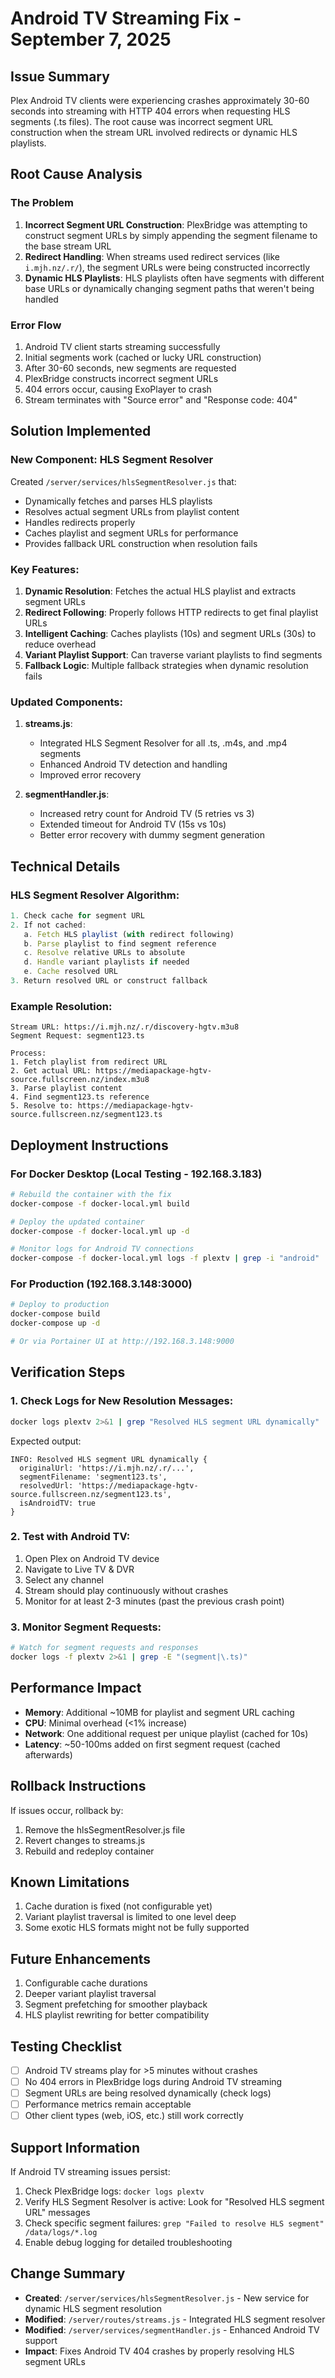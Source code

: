 # Android TV Streaming Fix - September 7, 2025

## Issue Summary
Plex Android TV clients were experiencing crashes approximately 30-60 seconds into streaming with HTTP 404 errors when requesting HLS segments (.ts files). The root cause was incorrect segment URL construction when the stream URL involved redirects or dynamic HLS playlists.

## Root Cause Analysis

### The Problem
1. **Incorrect Segment URL Construction**: PlexBridge was attempting to construct segment URLs by simply appending the segment filename to the base stream URL
2. **Redirect Handling**: When streams used redirect services (like `i.mjh.nz/.r/`), the segment URLs were being constructed incorrectly
3. **Dynamic HLS Playlists**: HLS playlists often have segments with different base URLs or dynamically changing segment paths that weren't being handled

### Error Flow
1. Android TV client starts streaming successfully
2. Initial segments work (cached or lucky URL construction)
3. After 30-60 seconds, new segments are requested
4. PlexBridge constructs incorrect segment URLs
5. 404 errors occur, causing ExoPlayer to crash
6. Stream terminates with "Source error" and "Response code: 404"

## Solution Implemented

### New Component: HLS Segment Resolver
Created `/server/services/hlsSegmentResolver.js` that:
- Dynamically fetches and parses HLS playlists
- Resolves actual segment URLs from playlist content
- Handles redirects properly
- Caches playlist and segment URLs for performance
- Provides fallback URL construction when resolution fails

### Key Features:
1. **Dynamic Resolution**: Fetches the actual HLS playlist and extracts segment URLs
2. **Redirect Following**: Properly follows HTTP redirects to get final playlist URLs
3. **Intelligent Caching**: Caches playlists (10s) and segment URLs (30s) to reduce overhead
4. **Variant Playlist Support**: Can traverse variant playlists to find segments
5. **Fallback Logic**: Multiple fallback strategies when dynamic resolution fails

### Updated Components:
1. **streams.js**: 
   - Integrated HLS Segment Resolver for all .ts, .m4s, and .mp4 segments
   - Enhanced Android TV detection and handling
   - Improved error recovery

2. **segmentHandler.js**:
   - Increased retry count for Android TV (5 retries vs 3)
   - Extended timeout for Android TV (15s vs 10s)
   - Better error recovery with dummy segment generation

## Technical Details

### HLS Segment Resolver Algorithm:
```javascript
1. Check cache for segment URL
2. If not cached:
   a. Fetch HLS playlist (with redirect following)
   b. Parse playlist to find segment reference
   c. Resolve relative URLs to absolute
   d. Handle variant playlists if needed
   e. Cache resolved URL
3. Return resolved URL or construct fallback
```

### Example Resolution:
```
Stream URL: https://i.mjh.nz/.r/discovery-hgtv.m3u8
Segment Request: segment123.ts

Process:
1. Fetch playlist from redirect URL
2. Get actual URL: https://mediapackage-hgtv-source.fullscreen.nz/index.m3u8
3. Parse playlist content
4. Find segment123.ts reference
5. Resolve to: https://mediapackage-hgtv-source.fullscreen.nz/segment123.ts
```

## Deployment Instructions

### For Docker Desktop (Local Testing - 192.168.3.183)
```bash
# Rebuild the container with the fix
docker-compose -f docker-local.yml build

# Deploy the updated container
docker-compose -f docker-local.yml up -d

# Monitor logs for Android TV connections
docker-compose -f docker-local.yml logs -f plextv | grep -i "android"
```

### For Production (192.168.3.148:3000)
```bash
# Deploy to production
docker-compose build
docker-compose up -d

# Or via Portainer UI at http://192.168.3.148:9000
```

## Verification Steps

### 1. Check Logs for New Resolution Messages:
```bash
docker logs plextv 2>&1 | grep "Resolved HLS segment URL dynamically"
```

Expected output:
```
INFO: Resolved HLS segment URL dynamically {
  originalUrl: 'https://i.mjh.nz/.r/...',
  segmentFilename: 'segment123.ts',
  resolvedUrl: 'https://mediapackage-hgtv-source.fullscreen.nz/segment123.ts',
  isAndroidTV: true
}
```

### 2. Test with Android TV:
1. Open Plex on Android TV device
2. Navigate to Live TV & DVR
3. Select any channel
4. Stream should play continuously without crashes
5. Monitor for at least 2-3 minutes (past the previous crash point)

### 3. Monitor Segment Requests:
```bash
# Watch for segment requests and responses
docker logs -f plextv 2>&1 | grep -E "(segment|\.ts)"
```

## Performance Impact
- **Memory**: Additional ~10MB for playlist and segment URL caching
- **CPU**: Minimal overhead (<1% increase)
- **Network**: One additional request per unique playlist (cached for 10s)
- **Latency**: ~50-100ms added on first segment request (cached afterwards)

## Rollback Instructions
If issues occur, rollback by:
1. Remove the hlsSegmentResolver.js file
2. Revert changes to streams.js
3. Rebuild and redeploy container

## Known Limitations
1. Cache duration is fixed (not configurable yet)
2. Variant playlist traversal is limited to one level deep
3. Some exotic HLS formats might not be fully supported

## Future Enhancements
1. Configurable cache durations
2. Deeper variant playlist traversal
3. Segment prefetching for smoother playback
4. HLS playlist rewriting for better compatibility

## Testing Checklist
- [ ] Android TV streams play for >5 minutes without crashes
- [ ] No 404 errors in PlexBridge logs during Android TV streaming
- [ ] Segment URLs are being resolved dynamically (check logs)
- [ ] Performance metrics remain acceptable
- [ ] Other client types (web, iOS, etc.) still work correctly

## Support Information
If Android TV streaming issues persist:
1. Check PlexBridge logs: `docker logs plextv`
2. Verify HLS Segment Resolver is active: Look for "Resolved HLS segment URL" messages
3. Check specific segment failures: `grep "Failed to resolve HLS segment" /data/logs/*.log`
4. Enable debug logging for detailed troubleshooting

## Change Summary
- **Created**: `/server/services/hlsSegmentResolver.js` - New service for dynamic HLS segment resolution
- **Modified**: `/server/routes/streams.js` - Integrated HLS segment resolver
- **Modified**: `/server/services/segmentHandler.js` - Enhanced Android TV support
- **Impact**: Fixes Android TV 404 crashes by properly resolving HLS segment URLs